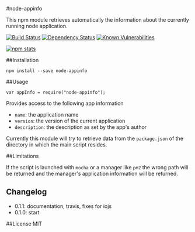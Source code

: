 #node-appinfo

This npm module retrieves automatically the information about the currently running node application.

[![Build Status][travis-image]][travis-url]
[![Dependency Status][dependency-image]][dependency-url]
[![Known Vulnerabilities][snyk-image]][snyk-url]

[![npm stats][nodei-image]][npmjs-url]

##Installation

    npm install --save node-appinfo

##Usage

    var appInfo = require("node-appinfo");

Provides access to the following app information

 - `name`: the application name
 - `version`: the version of the current application
 - `description`: the description as set by the app's author


Currently this module will try to retrieve data from the `package.json` of the directory in which the main script resides.

##Limitations

If the script is launched with `mocha` or a manager like `pm2` the wrong path will be returned and the manager's application information will be returned.

## Changelog

* 0.1.1: documentation, travis, fixes for iojs
* 0.1.0: start

##License
MIT


[travis-image]: https://travis-ci.org/slawo/node-appinfo.svg?branch=develop
[travis-url]: https://travis-ci.org/slawo/node-appinfo

[dependency-image]: https://img.shields.io/gemnasium/slawo/node-appinfo.svg
[dependency-url]: https://gemnasium.com/slawo/node-appinfo

[snyk-image]: https://snyk.io/test/github/slawo/node-appinfo/develop/badge.svg
[snyk-url]: https://snyk.io/test/github/slawo/node-appinfo

[nodei-image]: https://nodei.co/npm/node-appinfo.png
[npmjs-url]: https://www.npmjs.com/package/node-appinfo
